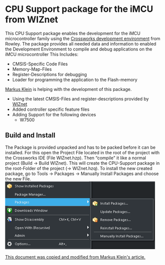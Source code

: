 # CPU Support package for the iMCU from WIZnet

This CPU Support package enables the development for the iMCU microcontroller family using the [Crossworks development environment](https://rowley.co.uk/arm/index.htm) from Rowley. The package provides all needed data and information to enabled the Development Environment to compile and debug applications on the iMCU microcontroller
This Includes:

- CMSIS-Specific Code Files
- Memory-Map-Files
- Register-Descriptions for debugging
- Loader for programming the application to the Flash-memory

[Markus Klein](https://github.com/Masmiseim36) is helping with the development of this package.

- Using the latest CMSIS-Files and register-descriptions provided by [WIZnet](https://github.com/Wiznet/W7500x_StdPeriph_Lib)
- Added controller specific feature files
- Adding Support for the following devices
  - W7500

## Build and Install

The Package is provided unpacked and has to be packed before it can be installed. For this open the Project File located in the root of the project with the Crossworks IDE (File WIZnet.hzp). Then “compile" it like a normal project (Build -> Build WIZnet). This will create the CPU-Support package in the root-Folder of the project (-> WIZnet.hzq).
To install the new created package, go to Tools -> Packages -> Manually Install Packages and choose the new File.  
![Package Manager](https://github.com/Masmiseim36/Kinetis/blob/master/doc/Menu_PackageManagerManual.png)


[This document was copied and modified from Markus Klein's article.](https://github.com/Masmiseim36/Kinetis)
